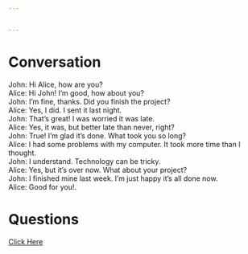 ```yaml
---


---
```


<h1 id="conversation">Conversation</h1>
<p>John: Hi Alice, how are you?<br>
Alice: Hi John! I’m good, how about you?<br>
John: I’m fine, thanks. Did you finish the project?<br>
Alice: Yes, I did. I sent it last night.<br>
John: That’s great! I was worried it was late.<br>
Alice: Yes, it was, but better late than never, right?<br>
John: True! I’m glad it’s done. What took you so long?<br>
Alice: I had some problems with my computer. It took more time than I thought.<br>
John: I understand. Technology can be tricky.<br>
Alice: Yes, but it’s over now. What about your project?<br>
John: I finished mine last week. I’m just happy it’s all done now.<br>
Alice: Good for you!.</p>
<h1 id="questions">Questions</h1>
<p><a href="https://go.app.web.id/englishxii-percakapan1">Click Here</a></p>

